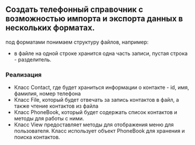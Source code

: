 ## Создать телефонный справочник с возможностью импорта и экспорта данных в нескольких форматах.
под форматами понимаем структуру файлов, например:
- в файле на одной строке хранится одна часть записи, пустая строка - разделитель.

### Реализация

* Класс Contact, где будет храниться информации о контакте - id, имя, фамилия, номер телефона
* Класс File, который будет отвечать за запись контактов в файл, а также чтение контактов из файла
* Класс PhoneBook, который будет содержать список контактов и методы для работы с ними.
* Класс View предоставляет методы для отображения меню для пользователя. Класс использует объект PhoneBook для хранения и поиска контактов.